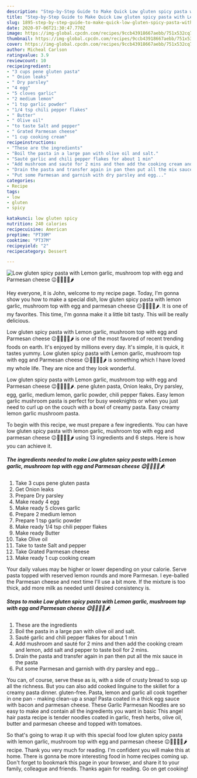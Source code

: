 ```yaml
---
description: "Step-by-Step Guide to Make Quick Low gluten spicy pasta with Lemon garlic, mushroom top with egg and Parmesan cheese 😉🥒🍋🧄🥚🌶"
title: "Step-by-Step Guide to Make Quick Low gluten spicy pasta with Lemon garlic, mushroom top with egg and Parmesan cheese 😉🥒🍋🧄🥚🌶"
slug: 1895-step-by-step-guide-to-make-quick-low-gluten-spicy-pasta-with-lemon-garlic-mushroom-top-with-egg-and-parmesan-cheese
date: 2020-07-06T21:30:47.770Z
image: https://img-global.cpcdn.com/recipes/9ccb43918667aebb/751x532cq70/low-gluten-spicy-pasta-with-lemon-garlic-mushroom-top-with-egg-and-parmesan-cheese-😉🥒🍋🧄🥚🌶-recipe-main-photo.jpg
thumbnail: https://img-global.cpcdn.com/recipes/9ccb43918667aebb/751x532cq70/low-gluten-spicy-pasta-with-lemon-garlic-mushroom-top-with-egg-and-parmesan-cheese-😉🥒🍋🧄🥚🌶-recipe-main-photo.jpg
cover: https://img-global.cpcdn.com/recipes/9ccb43918667aebb/751x532cq70/low-gluten-spicy-pasta-with-lemon-garlic-mushroom-top-with-egg-and-parmesan-cheese-😉🥒🍋🧄🥚🌶-recipe-main-photo.jpg
author: Micheal Carlson
ratingvalue: 3.9
reviewcount: 10
recipeingredient:
- "3 cups pene gluten pasta"
- " Onion leaks"
- " Dry parsley"
- "4 egg"
- "5 cloves garlic"
- "2 medium lemon"
- "1 tsp garlic powder"
- "1/4 tsp chili pepper flakes"
- " Butter"
- " Olive oil"
- "to taste Salt and pepper"
- " Grated Parmesan cheese"
- "1 cup cooking cream"
recipeinstructions:
- "These are the ingredients"
- "Boil the pasta in a large pan with olive oil and salt."
- "Sauté garlic and chili pepper flakes for about 1 min"
- "Add mushroom and sauté for 2 mins and then add the cooking cream and lemon, add salt and pepper to taste boil for 2 mins."
- "Drain the pasta and transfer again in pan then put all the mix sauce in the pasta"
- "Put some Parmesan and garnish with dry parsley and egg..."
categories:
- Recipe
tags:
- low
- gluten
- spicy

katakunci: low gluten spicy 
nutrition: 240 calories
recipecuisine: American
preptime: "PT39M"
cooktime: "PT37M"
recipeyield: "2"
recipecategory: Dessert

---
```



![Low gluten spicy pasta with Lemon garlic, mushroom top with egg and Parmesan cheese 😉🥒🍋🧄🥚🌶](https://img-global.cpcdn.com/recipes/9ccb43918667aebb/751x532cq70/low-gluten-spicy-pasta-with-lemon-garlic-mushroom-top-with-egg-and-parmesan-cheese-😉🥒🍋🧄🥚🌶-recipe-main-photo.jpg)

Hey everyone, it is John, welcome to my recipe page. Today, I'm gonna show you how to make a special dish, low gluten spicy pasta with lemon garlic, mushroom top with egg and parmesan cheese 😉🥒🍋🧄🥚🌶. It is one of my favorites. This time, I'm gonna make it a little bit tasty. This will be really delicious.

Low gluten spicy pasta with Lemon garlic, mushroom top with egg and Parmesan cheese 😉🥒🍋🧄🥚🌶 is one of the most favored of recent trending foods on earth. It's enjoyed by millions every day. It's simple, it is quick, it tastes yummy. Low gluten spicy pasta with Lemon garlic, mushroom top with egg and Parmesan cheese 😉🥒🍋🧄🥚🌶 is something which I have loved my whole life. They are nice and they look wonderful.

Low gluten spicy pasta with Lemon garlic, mushroom top with egg and Parmesan cheese 😉🥒🍋🧄🥚🌶. pene gluten pasta, Onion leaks, Dry parsley, egg, garlic, medium lemon, garlic powder, chili pepper flakes. Easy lemon garlic mushroom pasta is perfect for busy weeknights or when you just need to curl up on the couch with a bowl of creamy pasta. Easy creamy lemon garlic mushroom pasta.


To begin with this recipe, we must prepare a few ingredients. You can have low gluten spicy pasta with lemon garlic, mushroom top with egg and parmesan cheese 😉🥒🍋🧄🥚🌶 using 13 ingredients and 6 steps. Here is how you can achieve it.

<!--inarticleads1-->

##### The ingredients needed to make Low gluten spicy pasta with Lemon garlic, mushroom top with egg and Parmesan cheese 😉🥒🍋🧄🥚🌶:

1. Take 3 cups pene gluten pasta
1. Get  Onion leaks
1. Prepare  Dry parsley
1. Make ready 4 egg
1. Make ready 5 cloves garlic
1. Prepare 2 medium lemon
1. Prepare 1 tsp garlic powder
1. Make ready 1/4 tsp chili pepper flakes
1. Make ready  Butter
1. Take  Olive oil
1. Take to taste Salt and pepper
1. Take  Grated Parmesan cheese
1. Make ready 1 cup cooking cream


Your daily values may be higher or lower depending on your calorie. Serve pasta topped with reserved lemon rounds and more Parmesan. I eye-balled the Parmesan cheese and next time I&#39;ll use a bit more. If the mixture is too thick, add more milk as needed until desired consistency is. 

<!--inarticleads2-->

##### Steps to make Low gluten spicy pasta with Lemon garlic, mushroom top with egg and Parmesan cheese 😉🥒🍋🧄🥚🌶:

1. These are the ingredients
1. Boil the pasta in a large pan with olive oil and salt.
1. Sauté garlic and chili pepper flakes for about 1 min
1. Add mushroom and sauté for 2 mins and then add the cooking cream and lemon, add salt and pepper to taste boil for 2 mins.
1. Drain the pasta and transfer again in pan then put all the mix sauce in the pasta
1. Put some Parmesan and garnish with dry parsley and egg...


You can, of course, serve these as is, with a side of crusty bread to sop up all the richness. But you can also add cooked linguine to the skillet for a creamy pasta dinner. gluten-free. Pasta, lemon and garlic all cook together in one pan - making clean-up a snap! Pasta coated in a thick egg sauce with bacon and parmesan cheese. These Garlic Parmesan Noodles are so easy to make and contain all the ingredients you want in basic This angel hair pasta recipe is tender noodles coated in garlic, fresh herbs, olive oil, butter and parmesan cheese and topped with tomatoes. 

So that's going to wrap it up with this special food low gluten spicy pasta with lemon garlic, mushroom top with egg and parmesan cheese 😉🥒🍋🧄🥚🌶 recipe. Thank you very much for reading. I'm confident you will make this at home. There is gonna be more interesting food in home recipes coming up. Don't forget to bookmark this page in your browser, and share it to your family, colleague and friends. Thanks again for reading. Go on get cooking!
